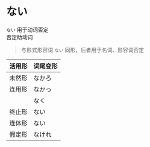 # ない

`ない` 用于动词否定  
否定助动词  
> 与形式形容词 `ない` 同形，后者用于名词、形容词否定  
>

|活用形|词尾变形|
|-|-|
|未然形|なかろ|
|连用形|なかっ|
||なく|
|终止形|ない|
|连体形|ない|
|假定形|なけれ|

